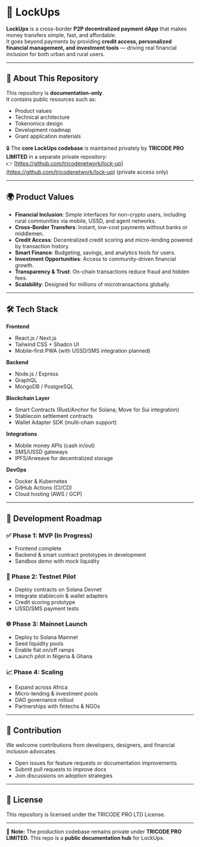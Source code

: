 # 💸 LockUps

**LockUps** is a cross-border **P2P decentralized payment dApp** that makes money transfers simple, fast, and affordable.  
It goes beyond payments by providing **credit access, personalized financial management, and investment tools** — driving real financial inclusion for both urban and rural users.

---

## 📌 About This Repository
This repository is **documentation-only**.  
It contains public resources such as:  
- Product values  
- Technical architecture  
- Tokenomics design  
- Development roadmap  
- Grant application materials  

🔒 The **core LockUps codebase** is maintained privately by **TRICODE PRO LIMITED** in a separate private repository:  
👉 [https://github.com/tricodenetwork/lock-up](https://github.com/tricodenetwork/lock-up) (private access only)  

---

## 🌍 Product Values
- **Financial Inclusion**: Simple interfaces for non-crypto users, including rural communities via mobile, USSD, and agent networks.  
- **Cross-Border Transfers**: Instant, low-cost payments without banks or middlemen.  
- **Credit Access**: Decentralized credit scoring and micro-lending powered by transaction history.  
- **Smart Finance**: Budgeting, savings, and analytics tools for users.  
- **Investment Opportunities**: Access to community-driven financial growth.  
- **Transparency & Trust**: On-chain transactions reduce fraud and hidden fees.  
- **Scalability**: Designed for millions of microtransactions globally.  

---

## 🛠️ Tech Stack

**Frontend**  
- React.js / Next.js  
- Tailwind CSS + Shadcn UI  
- Mobile-first PWA (with USSD/SMS integration planned)  

**Backend**  
- Node.js / Express  
- GraphQL  
- MongoDB / PostgreSQL  

**Blockchain Layer**  
- Smart Contracts (Rust/Anchor for Solana; Move for Sui integration)  
- Stablecoin settlement contracts  
- Wallet Adapter SDK (multi-chain support)  

**Integrations**  
- Mobile money APIs (cash in/out)  
- SMS/USSD gateways  
- IPFS/Arweave for decentralized storage  

**DevOps**  
- Docker & Kubernetes  
- GitHub Actions (CI/CD)  
- Cloud hosting (AWS / GCP)  

---

## 🚀 Development Roadmap

### ✅ Phase 1: MVP (In Progress)
- Frontend complete  
- Backend & smart contract prototypes in development  
- Sandbox demo with mock liquidity  

### 🔄 Phase 2: Testnet Pilot
- Deploy contracts on Solana Devnet  
- Integrate stablecoin & wallet adapters  
- Credit scoring prototype  
- USSD/SMS payment tests  

### 🌐 Phase 3: Mainnet Launch
- Deploy to Solana Mainnet  
- Seed liquidity pools  
- Enable fiat on/off ramps  
- Launch pilot in Nigeria & Ghana  

### 📈 Phase 4: Scaling
- Expand across Africa  
- Micro-lending & investment pools  
- DAO governance rollout  
- Partnerships with fintechs & NGOs  

---

## 🤝 Contribution
We welcome contributions from developers, designers, and financial inclusion advocates.  

- Open issues for feature requests or documentation improvements  
- Submit pull requests to improve docs  
- Join discussions on adoption strategies  

---

## 📄 License
This repository is licensed under the TRICODE PRO LTD License.  

---

🔑 **Note:** The production codebase remains private under **TRICODE PRO LIMITED**. This repo is a **public documentation hub** for LockUps.  
